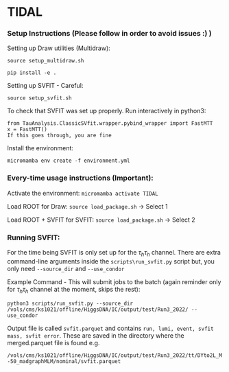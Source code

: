 # TIDAL

### Setup Instructions (Please follow in order to avoid issues :) )

Setting up Draw utilities (Multidraw):

`source setup_multidraw.sh`

`pip install -e .`

Setting up SVFIT - Careful:

`source setup_svfit.sh`

To check that SVFIT was set up properly. Run interactively in python3:

```
from TauAnalysis.ClassicSVfit.wrapper.pybind_wrapper import FastMTT
x = FastMTT()
If this goes through, you are fine
```

Install the environment:

`micromamba env create -f environment.yml`

### Every-time usage instructions (Important):

Activate the environment: `micromamba activate TIDAL`

Load ROOT for Draw: `source load_package.sh` $\rightarrow$ Select 1

Load ROOT + SVFIT for SVFIT: `source load_package.sh` $\rightarrow$ Select 2

### Running SVFIT:
For the time being SVFIT is only set up for the $\tau_h \tau_h$ channel. There are extra command-line arguments inside the `scripts\run_svfit.py` script but, you only need `--source_dir` and `--use_condor` 

Example Command - This will submit jobs to the batch (again reminder only for $\tau_h \tau_h$ channel at the moment, skips the rest): 
```
python3 scripts/run_svfit.py --source_dir /vols/cms/ks1021/offline/HiggsDNA/IC/output/test/Run3_2022/ --use_condor
```

Output file is called `svfit.parquet` and contains `run, lumi, event, svfit mass, svfit error`. These are saved in the directory where the merged.parquet file is found e.g. 

```/vols/cms/ks1021/offline/HiggsDNA/IC/output/test/Run3_2022/tt/DYto2L_M-50_madgraphMLM/nominal/svfit.parquet```








